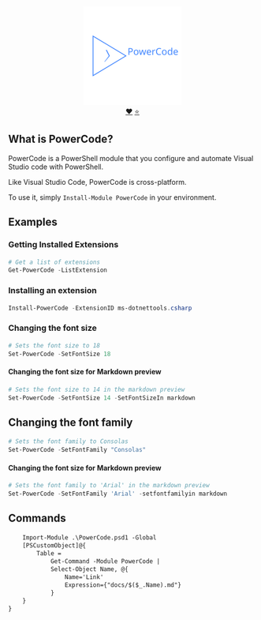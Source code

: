 <div align='center'>
<img src='Assets/PowerCode.svg' alt='PowerCode' />
<br/>
<a href='https://github.com/sponsors/StartAutomating'>❤️</a>
<a href='https://github.com/StartAutomating/PowerCode/stargazers'>⭐</a>
</div>

## What is PowerCode?

PowerCode is a PowerShell module that you configure and automate Visual Studio code with PowerShell.

Like Visual Studio Code, PowerCode is cross-platform.

To use it, simply `Install-Module PowerCode` in your environment.

## Examples

### Getting Installed Extensions

~~~PowerShell
# Get a list of extensions
Get-PowerCode -ListExtension 
~~~

### Installing an extension

~~~PowerShell
Install-PowerCode -ExtensionID ms-dotnettools.csharp
~~~

### Changing the font size

~~~PowerShell
# Sets the font size to 18
Set-PowerCode -SetFontSize 18 
~~~

#### Changing the font size for Markdown preview

~~~PowerShell
# Sets the font size to 14 in the markdown preview
Set-PowerCode -SetFontSize 14 -SetFontSizeIn markdown
~~~

## Changing the font family

~~~PowerShell
# Sets the font family to Consolas
Set-PowerCode -SetFontFamily "Consolas"
~~~

#### Changing the font size for Markdown preview

~~~PowerShell
# Sets the font family to 'Arial' in the markdown preview
Set-PowerCode -SetFontFamily 'Arial' -setfontfamilyin markdown
~~~

## Commands

~~~PipeScript {
    Import-Module .\PowerCode.psd1 -Global
    [PSCustomObject]@{
        Table =
            Get-Command -Module PowerCode | 
            Select-Object Name, @{
                Name='Link'
                Expression={"docs/$($_.Name).md"}
            }
    }    
}
~~~